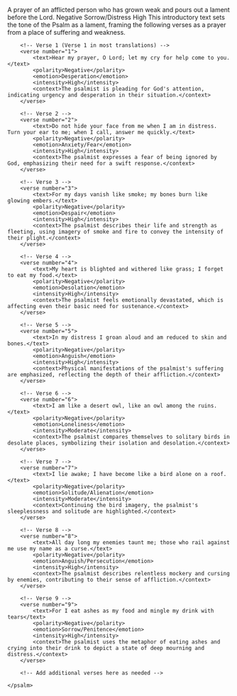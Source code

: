 <sentimentAnalysis>
    <psalm number="102">
        <!-- Introduction (Verse 0 in some translations like NIV) -->
        <verse number="0">
            <text>A prayer of an afflicted person who has grown weak and pours out a lament before the Lord.</text>
            <polarity>Negative</polarity>
            <emotion>Sorrow/Distress</emotion>
            <intensity>High</intensity>
            <context>This introductory text sets the tone of the Psalm as a lament, framing the following verses as a prayer from a place of suffering and weakness.</context>
        </verse>
        
        <!-- Verse 1 (Verse 1 in most translations) -->
        <verse number="1">
            <text>Hear my prayer, O Lord; let my cry for help come to you.</text>
            <polarity>Negative</polarity>
            <emotion>Desperation</emotion>
            <intensity>High</intensity>
            <context>The psalmist is pleading for God's attention, indicating urgency and desperation in their situation.</context>
        </verse>
        
        <!-- Verse 2 -->
        <verse number="2">
            <text>Do not hide your face from me when I am in distress. Turn your ear to me; when I call, answer me quickly.</text>
            <polarity>Negative</polarity>
            <emotion>Anxiety/Fear</emotion>
            <intensity>High</intensity>
            <context>The psalmist expresses a fear of being ignored by God, emphasizing their need for a swift response.</context>
        </verse>
        
        <!-- Verse 3 -->
        <verse number="3">
            <text>For my days vanish like smoke; my bones burn like glowing embers.</text>
            <polarity>Negative</polarity>
            <emotion>Despair</emotion>
            <intensity>High</intensity>
            <context>The psalmist describes their life and strength as fleeting, using imagery of smoke and fire to convey the intensity of their plight.</context>
        </verse>
        
        <!-- Verse 4 -->
        <verse number="4">
            <text>My heart is blighted and withered like grass; I forget to eat my food.</text>
            <polarity>Negative</polarity>
            <emotion>Desolation</emotion>
            <intensity>High</intensity>
            <context>The psalmist feels emotionally devastated, which is affecting even their basic need for sustenance.</context>
        </verse>
        
        <!-- Verse 5 -->
        <verse number="5">
            <text>In my distress I groan aloud and am reduced to skin and bones.</text>
            <polarity>Negative</polarity>
            <emotion>Anguish</emotion>
            <intensity>High</intensity>
            <context>Physical manifestations of the psalmist's suffering are emphasized, reflecting the depth of their affliction.</context>
        </verse>
        
        <!-- Verse 6 -->
        <verse number="6">
            <text>I am like a desert owl, like an owl among the ruins.</text>
            <polarity>Negative</polarity>
            <emotion>Loneliness</emotion>
            <intensity>Moderate</intensity>
            <context>The psalmist compares themselves to solitary birds in desolate places, symbolizing their isolation and desolation.</context>
        </verse>
        
        <!-- Verse 7 -->
        <verse number="7">
            <text>I lie awake; I have become like a bird alone on a roof.</text>
            <polarity>Negative</polarity>
            <emotion>Solitude/Alienation</emotion>
            <intensity>Moderate</intensity>
            <context>Continuing the bird imagery, the psalmist's sleeplessness and solitude are highlighted.</context>
        </verse>
        
        <!-- Verse 8 -->
        <verse number="8">
            <text>All day long my enemies taunt me; those who rail against me use my name as a curse.</text>
            <polarity>Negative</polarity>
            <emotion>Anguish/Persecution</emotion>
            <intensity>High</intensity>
            <context>The psalmist describes relentless mockery and cursing by enemies, contributing to their sense of affliction.</context>
        </verse>
        
        <!-- Verse 9 -->
        <verse number="9">
            <text>For I eat ashes as my food and mingle my drink with tears</text>
            <polarity>Negative</polarity>
            <emotion>Sorrow/Penitence</emotion>
            <intensity>High</intensity>
            <context>The psalmist uses the metaphor of eating ashes and crying into their drink to depict a state of deep mourning and distress.</context>
        </verse>
        
        <!-- Add additional verses here as needed -->

    </psalm>
</sentimentAnalysis>